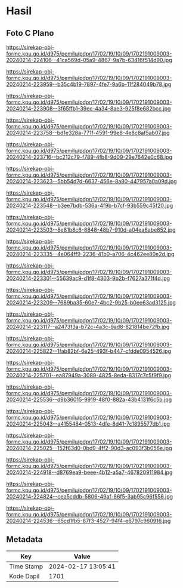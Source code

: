 # Hasil

## Foto C Plano

https://sirekap-obj-formc.kpu.go.id/d975/pemilu/pdpr/17/02/19/10/09/1702191009003-20240214-224106--41ca569d-05a9-4867-9a7b-63416f514d90.jpg

https://sirekap-obj-formc.kpu.go.id/d975/pemilu/pdpr/17/02/19/10/09/1702191009003-20240214-223959--b35c4b19-7897-4fe7-9a6b-11f284049b78.jpg

https://sirekap-obj-formc.kpu.go.id/d975/pemilu/pdpr/17/02/19/10/09/1702191009003-20240214-223908--3f65ffb1-39ec-4a34-8ae3-925f8e682bcc.jpg

https://sirekap-obj-formc.kpu.go.id/d975/pemilu/pdpr/17/02/19/10/09/1702191009003-20240214-223758--bd1e328a-771f-4591-99e8-4e8c8af5ab07.jpg

https://sirekap-obj-formc.kpu.go.id/d975/pemilu/pdpr/17/02/19/10/09/1702191009003-20240214-223716--bc212c79-f789-4fb8-9d09-29e7642e0c68.jpg

https://sirekap-obj-formc.kpu.go.id/d975/pemilu/pdpr/17/02/19/10/09/1702191009003-20240214-223623--5bb54d7d-6637-456e-8a80-447957a0a09d.jpg

https://sirekap-obj-formc.kpu.go.id/d975/pemilu/pdpr/17/02/19/10/09/1702191009003-20240214-223548--b3ee7bdb-536a-4f9b-b7cf-93b559c45f20.jpg

https://sirekap-obj-formc.kpu.go.id/d975/pemilu/pdpr/17/02/19/10/09/1702191009003-20240214-223503--8e81b8c6-8848-48b7-910d-a04ea6abe852.jpg

https://sirekap-obj-formc.kpu.go.id/d975/pemilu/pdpr/17/02/19/10/09/1702191009003-20240214-223335--4e064ff9-2236-41b0-a706-4c462ee80e2d.jpg

https://sirekap-obj-formc.kpu.go.id/d975/pemilu/pdpr/17/02/19/10/09/1702191009003-20240214-223301--55639ac9-d1f8-4303-9b2b-f7627a371f4d.jpg

https://sirekap-obj-formc.kpu.go.id/d975/pemilu/pdpr/17/02/19/10/09/1702191009003-20240214-223209--7689ba35-60e7-4bc2-9b25-b0ee63ad3125.jpg

https://sirekap-obj-formc.kpu.go.id/d975/pemilu/pdpr/17/02/19/10/09/1702191009003-20240214-223117--a2473f3a-b72c-4a3c-9ad8-821814be72fb.jpg

https://sirekap-obj-formc.kpu.go.id/d975/pemilu/pdpr/17/02/19/10/09/1702191009003-20240214-225822--1fab82bf-6e25-493f-b447-cfdde0954526.jpg

https://sirekap-obj-formc.kpu.go.id/d975/pemilu/pdpr/17/02/19/10/09/1702191009003-20240214-225701--ea87949a-3089-4825-8eda-8317c7c5f9f9.jpg

https://sirekap-obj-formc.kpu.go.id/d975/pemilu/pdpr/17/02/19/10/09/1702191009003-20240214-225536--d9b36015-9919-48f0-882a-43b4131f6c5b.jpg

https://sirekap-obj-formc.kpu.go.id/d975/pemilu/pdpr/17/02/19/10/09/1702191009003-20240214-225043--a4155484-0513-4dfe-8d41-7c1895577db1.jpg

https://sirekap-obj-formc.kpu.go.id/d975/pemilu/pdpr/17/02/19/10/09/1702191009003-20240214-225025--152f63d0-0bd9-4ff2-90d3-ac093f3b056e.jpg

https://sirekap-obj-formc.kpu.go.id/d975/pemilu/pdpr/17/02/19/10/09/1702191009003-20240214-224918--d8769ea9-beee-4b12-a5a7-467820911984.jpg

https://sirekap-obj-formc.kpu.go.id/d975/pemilu/pdpr/17/02/19/10/09/1702191009003-20240214-224824--cea5cddb-5806-49af-86f5-3ab95c96f556.jpg

https://sirekap-obj-formc.kpu.go.id/d975/pemilu/pdpr/17/02/19/10/09/1702191009003-20240214-224536--65cd1fb5-87f3-4527-94f4-e6797c960916.jpg


## Metadata

| Key        | Value               |
| ---------- | ------------------- |
| Time Stamp | 2024-02-17 13:05:41 |
| Kode Dapil | 1701                |



